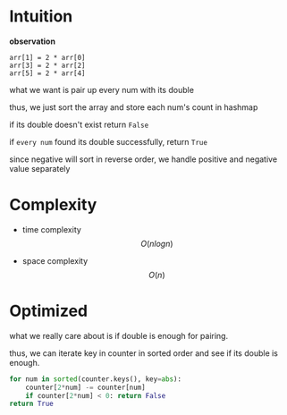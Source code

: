 # Intuition

**observation**

```
arr[1] = 2 * arr[0]
arr[3] = 2 * arr[2]
arr[5] = 2 * arr[4]
```

what we want is pair up every num with its double

thus, we just sort the array and store each num's count in hashmap

if its double doesn't exist return `False`

if `every num` found its double successfully, return `True`

since negative will sort in reverse order, we handle positive and negative value separately

# Complexity

- time complexity
$$O(nlogn)$$

- space complexity
$$O(n)$$

# Optimized

what we really care about is if double is enough for pairing.

thus, we can iterate key in counter in sorted order and see if its double is enough.

```py
for num in sorted(counter.keys(), key=abs):
    counter[2*num] -= counter[num]
    if counter[2*num] < 0: return False
return True
```